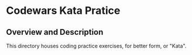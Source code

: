 # Codewars Kata Pratice

## Overview and Description

This directory houses coding practice exercises, for better form, or "Kata". 